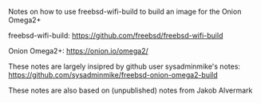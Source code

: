 Notes on how to use freebsd-wifi-build to build an image for the Onion Omega2+

freebsd-wifi-build: <https://github.com/freebsd/freebsd-wifi-build>

Onion Omega2+: <https://onion.io/omega2/>

These notes are largely insipred by github user sysadminmike's notes:
<https://github.com/sysadminmike/freebsd-onion-omega2-build>

These notes are also based on (unpublished) notes from Jakob Alvermark
